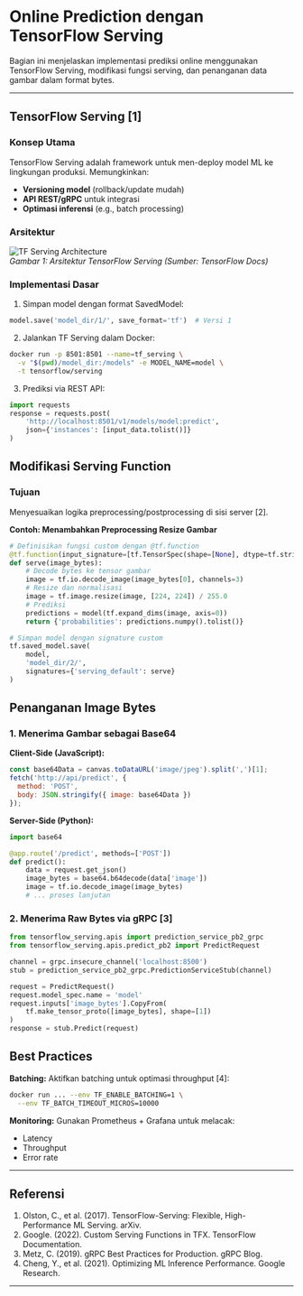 # Online Prediction dengan TensorFlow Serving

Bagian ini menjelaskan implementasi prediksi online menggunakan TensorFlow Serving, modifikasi fungsi serving, dan penanganan data gambar dalam format bytes.

---

## TensorFlow Serving [1]

### Konsep Utama  
TensorFlow Serving adalah framework untuk men-deploy model ML ke lingkungan produksi. Memungkinkan:
- **Versioning model** (rollback/update mudah)
- **API REST/gRPC** untuk integrasi
- **Optimasi inferensi** (e.g., batch processing)

### Arsitektur  
![TF Serving Architecture](https://www.tensorflow.org/tfx/serving/images/serving_architecture.svg)  
*Gambar 1: Arsitektur TensorFlow Serving (Sumber: TensorFlow Docs)*

### Implementasi Dasar  
1. Simpan model dengan format SavedModel:
```python
model.save('model_dir/1/', save_format='tf')  # Versi 1
```
2. Jalankan TF Serving dalam Docker:
```bash
docker run -p 8501:8501 --name=tf_serving \
  -v "$(pwd)/model_dir:/models" -e MODEL_NAME=model \
  -t tensorflow/serving
```
3. Prediksi via REST API:
```python
import requests
response = requests.post(
    'http://localhost:8501/v1/models/model:predict',
    json={'instances': [input_data.tolist()]}
)
```

## Modifikasi Serving Function

### Tujuan  
Menyesuaikan logika preprocessing/postprocessing di sisi server [2].

**Contoh: Menambahkan Preprocessing Resize Gambar**
```python
# Definisikan fungsi custom dengan @tf.function
@tf.function(input_signature=[tf.TensorSpec(shape=[None], dtype=tf.string)])
def serve(image_bytes):
    # Decode bytes ke tensor gambar
    image = tf.io.decode_image(image_bytes[0], channels=3)
    # Resize dan normalisasi
    image = tf.image.resize(image, [224, 224]) / 255.0
    # Prediksi
    predictions = model(tf.expand_dims(image, axis=0))
    return {'probabilities': predictions.numpy().tolist()}

# Simpan model dengan signature custom
tf.saved_model.save(
    model,
    'model_dir/2/',
    signatures={'serving_default': serve}
)
```

## Penanganan Image Bytes

### 1. Menerima Gambar sebagai Base64  
**Client-Side (JavaScript):**
```javascript
const base64Data = canvas.toDataURL('image/jpeg').split(',')[1];
fetch('http://api/predict', {
  method: 'POST',
  body: JSON.stringify({ image: base64Data })
});
```
**Server-Side (Python):**
```python
import base64

@app.route('/predict', methods=['POST'])
def predict():
    data = request.get_json()
    image_bytes = base64.b64decode(data['image'])
    image = tf.io.decode_image(image_bytes)
    # ... proses lanjutan
```

### 2. Menerima Raw Bytes via gRPC [3]
```python
from tensorflow_serving.apis import prediction_service_pb2_grpc
from tensorflow_serving.apis.predict_pb2 import PredictRequest

channel = grpc.insecure_channel('localhost:8500')
stub = prediction_service_pb2_grpc.PredictionServiceStub(channel)

request = PredictRequest()
request.model_spec.name = 'model'
request.inputs['image_bytes'].CopyFrom(
    tf.make_tensor_proto([image_bytes], shape=[1])
)
response = stub.Predict(request)
```

## Best Practices

**Batching:** Aktifkan batching untuk optimasi throughput [4]:
```bash
docker run ... --env TF_ENABLE_BATCHING=1 \
  --env TF_BATCH_TIMEOUT_MICROS=10000
```

**Monitoring:** Gunakan Prometheus + Grafana untuk melacak:
- Latency  
- Throughput  
- Error rate  

---

## Referensi
1. Olston, C., et al. (2017). TensorFlow-Serving: Flexible, High-Performance ML Serving. arXiv.
2. Google. (2022). Custom Serving Functions in TFX. TensorFlow Documentation.
3. Metz, C. (2019). gRPC Best Practices for Production. gRPC Blog.
4. Cheng, Y., et al. (2021). Optimizing ML Inference Performance. Google Research.

---


